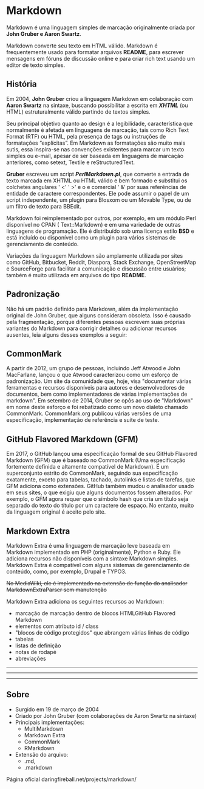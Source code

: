 # Markdown
Markdown é uma linguagem simples de marcação originalmente criada por **John Gruber e Aaron Swartz**. 

Markdown converte seu texto em HTML válido. Markdown é frequentemente usado para formatar arquivos __README__, para escrever mensagens em fóruns de discussão online e para criar rich text usando um editor de texto simples.

## História
Em 2004, **John Gruber** criou a linguagem Markdown em colaboração com **Aaron Swartz** na sintaxe, buscando possibilitar a escrita em ___XHTML___ (ou HTML) estruturalmente válido partindo de textos simples.

Seu principal objetivo quanto ao design é a legibilidade, característica que normalmente é afetada em linguagens de marcação, tais como Rich Text Format (RTF) ou HTML, pela presença de tags ou instruções de formatações “explícitas”. Em Markdown as formatações são muito mais sutis, essa inspira-se nas convenções existentes para marcar um texto simples ou e-mail, apesar de ser baseada em linguagens de marcação anteriores, como setext, Textile e reStructuredText.

**Gruber** escreveu um script ___PerlMarkdown.pl___, que converte a entrada de texto marcada em XHTML ou HTML válido e bem formado e substitui os colchetes angulares ' <' ' >' e o e comercial ' &' por suas referências de entidade de caractere correspondentes. Ele pode assumir o papel de um script independente, um plugin para Blosxom ou um Movable Type, ou de um filtro de texto para BBEdit.

Markdown foi reimplementado por outros, por exemplo, em um módulo Perl disponível no CPAN ( Text::Markdown) e em uma variedade de outras linguagens de programação. Ele é distribuído sob uma licença estilo **BSD** e está incluído ou disponível como um plugin para vários sistemas de gerenciamento de conteúdo.

Variações da linguagem Markdown são amplamente utilizada por sites como GitHub, Bitbucket, Reddit, Diaspora, Stack Exchange, OpenStreetMap e SourceForge para facilitar a comunicação e discussão entre usuários; também é muito utilizada em arquivos do tipo **README**.

## Padronização

Não há um padrão definido para Markdown, além da implementação original de John Gruber, que alguns consideram obsoleta. Isso é causado pela fragmentação, porque diferentes pessoas escrevem suas próprias variantes do Markdown para corrigir detalhes ou adicionar recursos ausentes, leia alguns desses exemplos a seguir:

CommonMark
--

A partir de 2012, um grupo de pessoas, incluindo Jeff Atwood e John MacFarlane, lançou o que Atwood caracterizou como um esforço de padronização. Um site da comunidade que, hoje, visa "documentar várias ferramentas e recursos disponíveis para autores e desenvolvedores de documentos, bem como implementadores de várias implementações de markdown". Em setembro de 2014, Gruber se opôs ao uso de "Markdown" em nome deste esforço e foi rebatizado como um novo dialeto chamado CommonMark. CommonMark.org publicou várias versões de uma especificação, implementação de referência e suíte de teste.

## GitHub Flavored Markdown (GFM)
Em 2017, o GitHub lançou uma especificação formal de seu GitHub Flavored Markdown (GFM) que é baseado no CommonMark (Uma especificação fortemente definida e altamente compatível de Markdown). É um superconjunto estrito do CommonMark, seguindo sua especificação exatamente, exceto para tabelas, tachado, autolinks e listas de tarefas, que GFM adiciona como extensões. GitHub também mudou o analisador usado em seus sites, o que exigiu que alguns documentos fossem alterados. Por exemplo, o GFM agora requer que o símbolo hash que cria um título seja separado do texto do título por um caractere de espaço. No entanto, muito da linguagem original é aceito pelo site.

## Markdown Extra
Markdown Extra é uma linguagem de marcação leve baseada em Markdown implementado em PHP (originalmente), Python e Ruby. Ele adiciona recursos não disponíveis com a sintaxe Markdown simples. Markdown Extra é compatível com alguns sistemas de gerenciamento de conteúdo, como, por exemplo, Drupal e TYPO3.

~~No MediaWiki, ele é implementado na extensão de função do analisador MarkdownExtraParser sem manutenção~~

Markdown Extra adiciona os seguintes recursos ao Markdown:
- marcação de marcação dentro de blocos HTMLGitHub Flavored Markdown
- elementos com atributo id / class
- "blocos de código protegidos" que abrangem várias linhas de código
- tabelas
- listas de definição
- notas de rodapé
- abreviações

***
***
***

## Sobre
- Surgido em 19 de março de 2004
- Criado por John Gruber (com colaborações de Aaron Swartz na sintaxe)
- Principais implementações:
    -  MultiMarkdown
    - Markdown Extra
    - CommonMark
    - RMarkdown
- Extensão do arquivo:
    - .md,
    - .markdown
    
Página oficial daringfireball.net/projects/markdown/